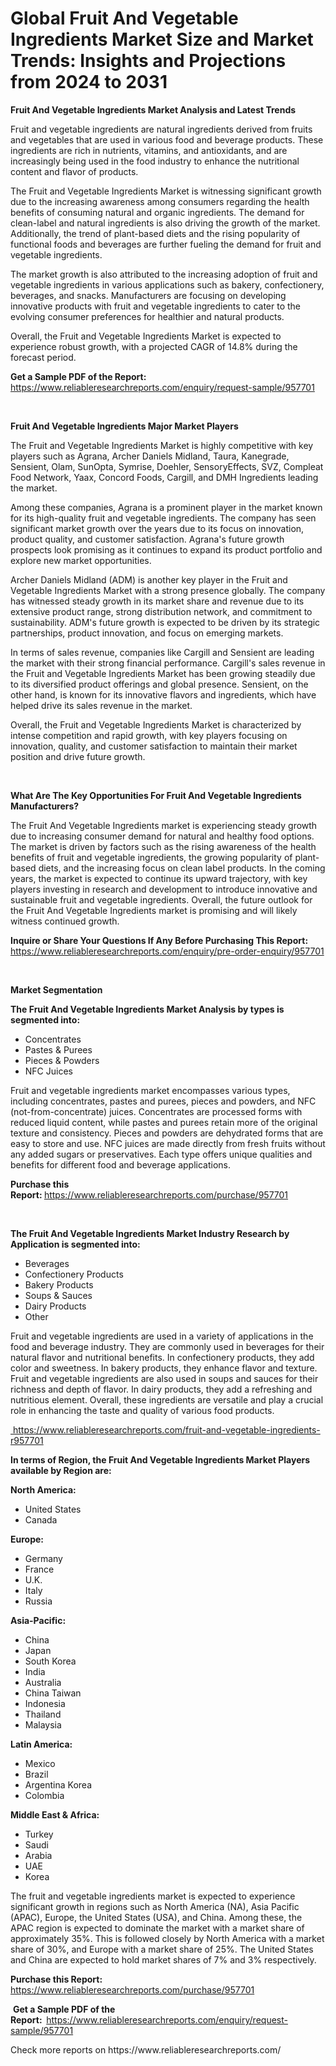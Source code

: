 <p><h1>Global Fruit And Vegetable Ingredients Market Size and Market Trends: Insights and Projections from 2024 to 2031</h1></p><p><strong>Fruit And Vegetable Ingredients Market Analysis and Latest Trends</strong></p>
<p><p>Fruit and vegetable ingredients are natural ingredients derived from fruits and vegetables that are used in various food and beverage products. These ingredients are rich in nutrients, vitamins, and antioxidants, and are increasingly being used in the food industry to enhance the nutritional content and flavor of products.</p><p>The Fruit and Vegetable Ingredients Market is witnessing significant growth due to the increasing awareness among consumers regarding the health benefits of consuming natural and organic ingredients. The demand for clean-label and natural ingredients is also driving the growth of the market. Additionally, the trend of plant-based diets and the rising popularity of functional foods and beverages are further fueling the demand for fruit and vegetable ingredients.</p><p>The market growth is also attributed to the increasing adoption of fruit and vegetable ingredients in various applications such as bakery, confectionery, beverages, and snacks. Manufacturers are focusing on developing innovative products with fruit and vegetable ingredients to cater to the evolving consumer preferences for healthier and natural products.</p><p>Overall, the Fruit and Vegetable Ingredients Market is expected to experience robust growth, with a projected CAGR of 14.8% during the forecast period.</p></p>
<p><strong>Get a Sample PDF of the Report:&nbsp;</strong> <a href="https://www.reliableresearchreports.com/enquiry/request-sample/957701">https://www.reliableresearchreports.com/enquiry/request-sample/957701</a></p>
<p>&nbsp;</p>
<p><strong>Fruit And Vegetable Ingredients Major Market Players</strong></p>
<p><p>The Fruit and Vegetable Ingredients Market is highly competitive with key players such as Agrana, Archer Daniels Midland, Taura, Kanegrade, Sensient, Olam, SunOpta, Symrise, Doehler, SensoryEffects, SVZ, Compleat Food Network, Yaax, Concord Foods, Cargill, and DMH Ingredients leading the market. </p><p>Among these companies, Agrana is a prominent player in the market known for its high-quality fruit and vegetable ingredients. The company has seen significant market growth over the years due to its focus on innovation, product quality, and customer satisfaction. Agrana's future growth prospects look promising as it continues to expand its product portfolio and explore new market opportunities.</p><p>Archer Daniels Midland (ADM) is another key player in the Fruit and Vegetable Ingredients Market with a strong presence globally. The company has witnessed steady growth in its market share and revenue due to its extensive product range, strong distribution network, and commitment to sustainability. ADM's future growth is expected to be driven by its strategic partnerships, product innovation, and focus on emerging markets.</p><p>In terms of sales revenue, companies like Cargill and Sensient are leading the market with their strong financial performance. Cargill's sales revenue in the Fruit and Vegetable Ingredients Market has been growing steadily due to its diversified product offerings and global presence. Sensient, on the other hand, is known for its innovative flavors and ingredients, which have helped drive its sales revenue in the market.</p><p>Overall, the Fruit and Vegetable Ingredients Market is characterized by intense competition and rapid growth, with key players focusing on innovation, quality, and customer satisfaction to maintain their market position and drive future growth.</p></p>
<p>&nbsp;</p>
<p><strong>What Are The Key Opportunities For Fruit And Vegetable Ingredients Manufacturers?</strong></p>
<p><p>The Fruit And Vegetable Ingredients market is experiencing steady growth due to increasing consumer demand for natural and healthy food options. The market is driven by factors such as the rising awareness of the health benefits of fruit and vegetable ingredients, the growing popularity of plant-based diets, and the increasing focus on clean label products. In the coming years, the market is expected to continue its upward trajectory, with key players investing in research and development to introduce innovative and sustainable fruit and vegetable ingredients. Overall, the future outlook for the Fruit And Vegetable Ingredients market is promising and will likely witness continued growth.</p></p>
<p><strong>Inquire or Share Your Questions If Any Before Purchasing This Report:</strong> <a href="https://www.reliableresearchreports.com/enquiry/pre-order-enquiry/957701">https://www.reliableresearchreports.com/enquiry/pre-order-enquiry/957701</a></p>
<p>&nbsp;</p>
<p><strong>Market Segmentation</strong></p>
<p><strong>The Fruit And Vegetable Ingredients Market Analysis by types is segmented into:</strong></p>
<p><ul><li>Concentrates</li><li>Pastes & Purees</li><li>Pieces & Powders</li><li>NFC Juices</li></ul></p>
<p><p>Fruit and vegetable ingredients market encompasses various types, including concentrates, pastes and purees, pieces and powders, and NFC (not-from-concentrate) juices. Concentrates are processed forms with reduced liquid content, while pastes and purees retain more of the original texture and consistency. Pieces and powders are dehydrated forms that are easy to store and use. NFC juices are made directly from fresh fruits without any added sugars or preservatives. Each type offers unique qualities and benefits for different food and beverage applications.</p></p>
<p><strong>Purchase this Report:&nbsp;</strong><a href="https://www.reliableresearchreports.com/purchase/957701">https://www.reliableresearchreports.com/purchase/957701</a></p>
<p>&nbsp;</p>
<p><strong>The Fruit And Vegetable Ingredients Market Industry Research by Application is segmented into:</strong></p>
<p><ul><li>Beverages</li><li>Confectionery Products</li><li>Bakery Products</li><li>Soups & Sauces</li><li>Dairy Products</li><li>Other</li></ul></p>
<p><p>Fruit and vegetable ingredients are used in a variety of applications in the food and beverage industry. They are commonly used in beverages for their natural flavor and nutritional benefits. In confectionery products, they add color and sweetness. In bakery products, they enhance flavor and texture. Fruit and vegetable ingredients are also used in soups and sauces for their richness and depth of flavor. In dairy products, they add a refreshing and nutritious element. Overall, these ingredients are versatile and play a crucial role in enhancing the taste and quality of various food products.</p></p>
<p><a href="https://www.reliableresearchreports.com/fruit-and-vegetable-ingredients-r957701">&nbsp;https://www.reliableresearchreports.com/fruit-and-vegetable-ingredients-r957701</a></p>
<p><strong>In terms of Region, the Fruit And Vegetable Ingredients Market Players available by Region are:</strong></p>
<p>
    <p> <strong> North America: </strong>
        <ul>
            <li>United States</li>
            <li>Canada</li>
        </ul>
        </p> 
    <p> <strong> Europe: </strong>
        <ul>
            <li>Germany</li>
            <li>France</li>
            <li>U.K.</li>
            <li>Italy</li>
            <li>Russia</li>
        </ul>
        </p> 
    <p> <strong> Asia-Pacific: </strong>
        <ul>
            <li>China</li>
            <li>Japan</li>
            <li>South Korea</li>
            <li>India</li>
            <li>Australia</li>
            <li>China Taiwan</li>
            <li>Indonesia</li>
            <li>Thailand</li>
            <li>Malaysia</li>
        </ul>
        </p> 
    <p> <strong> Latin America: </strong>
        <ul>
            <li>Mexico</li>
            <li>Brazil</li>
            <li>Argentina Korea</li>
            <li>Colombia</li>
        </ul>
        </p> 
    <p> <strong> Middle East & Africa: </strong>
        <ul>
            <li>Turkey</li>
            <li>Saudi</li>
            <li>Arabia</li>
            <li>UAE</li>
            <li>Korea</li>
        </ul>
    </p>
    </p>
<p><p>The fruit and vegetable ingredients market is expected to experience significant growth in regions such as North America (NA), Asia Pacific (APAC), Europe, the United States (USA), and China. Among these, the APAC region is expected to dominate the market with a market share of approximately 35%. This is followed closely by North America with a market share of 30%, and Europe with a market share of 25%. The United States and China are expected to hold market shares of 7% and 3% respectively.</p></p>
<p><strong>Purchase this Report: </strong><a href="https://www.reliableresearchreports.com/purchase/957701">https://www.reliableresearchreports.com/purchase/957701</a></p>
<p>&nbsp;<strong>Get a Sample PDF of the Report:&nbsp;&nbsp;</strong><a href="https://www.reliableresearchreports.com/enquiry/request-sample/957701">https://www.reliableresearchreports.com/enquiry/request-sample/957701</a></p>
<p><strong></strong></p>
<p>Check more reports on https://www.reliableresearchreports.com/</p>